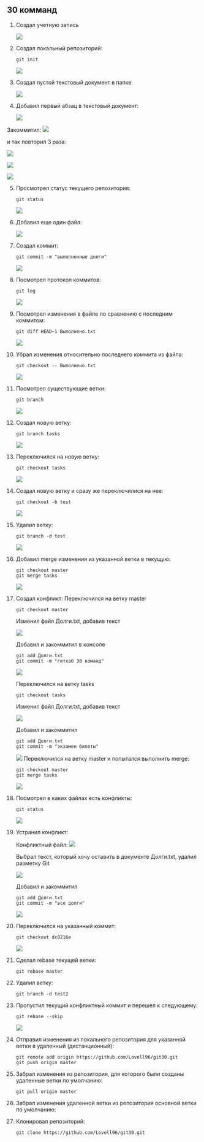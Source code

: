 ## 30 комманд

1. Создал учетную запись

   ![](/images/git_config.png)
   
3. Создал локальный репозиторий:
    ```
    git init
    ```

    ![](/images/git_init.png)
   
5. Создал пустой текстовый документ в папке:
   
   ![](/images/empty_txt.png)
6. Добавил первый абзац в текстовый документ:

   ![](/images/par_1.png)

  Закоммитил:
  ![](/images/git_commit1.png)
  
  и так повторил 3 раза:
  
  ![](/images/par_2.png)
    
  ![](/images/txt3.png)
    
  ![](/images/par_3.png)
    
5. Просмотрел статус текущего репозитория:
    ```
    git status
    ```
    ![](/images/git_status.png)
6. Добавил еще один файл:

    ![](/images/empty_txt2.png)
8. Создал коммит:
    ```
    git commit -m "выполненные долги"
    ```
    ![](/images/git_commit2.png)
9. Посмотрел протокол коммитов:
    ```
    git log
    ```
    ![](/images/git_log.png)
10. Посмотрел изменения в файле по сравнению с последним коммитом:
    ```
    git diff HEAD~1 Выполнено.txt
    ```
     ![](/images/git_diff.png)
11. Убрал изменения относительно последнего коммита из файла:
    ```
    git checkout -- Выполнено.txt
    ```
    
    ![](/images/git_checkout1.png)
12. Посмотрел существующие ветки:
    ```
    git branch
    ```
    ![](/images/git_branch.png)
13. Создал новую ветку:
    ```
    git branch tasks
    ```

    ![](/images/git_branch1.png)
14. Переключился на новую ветку:
    ```
    git checkout tasks
    ```
    ![](/images/git_checkout.png)
15. Создал новую ветку и сразу же переключилися на нее:
    ```
    git checkout -b test
    ```
    ![](/images/git_checkout3.png)
16. Удалил ветку:
    ```
    git branch -d test
    ```
    ![](/images/branch_del.png)
17. Добавил merge изменения из указанной ветки в текущую:
    ```
    git checkout master
    git merge tasks
    ```
    ![](/images/git_merge.png)
19. Создал конфликт:
    Переключился на ветку master
    ```
    git checkout master
    ```
    Изменил файл Долги.txt, добавив текст

    ![](/images/conf1.png)
    
    Добавил и закоммитил в консоле
      
      ```
      git add Долги.txt
      git commit -m "гитхаб 30 команд"
      ```
      ![](/images/conf2.png)

    Переключился на ветку tasks
    ```
    git checkout tasks
    ```
    Изменил файл Долги.txt, добавив текст

    ![](/images/conf3.png)

    Добавил и закоммитил
    
      ```
      git add Долги.txt
      git commit -m "экзамен билеты"
      ```
      ![](/images/git_commit3.png)
    Переключился на ветку master и попытался выполнить merge:
      
      ```
      git checkout master
      git merge tasks
      ```
      ![](/images/conf4.png)
21. Посмотрел в каких файлах есть конфликты:
    ```
    git status
    ```
    ![](/images/git_status2.png)
22. Устранил конфликт:

    Конфликтный файл:
    ![](/images/solve_conf1.png)
    
    Выбрал текст, который хочу оставить в документе Долги.txt, удалил разметку Git

    ![](/images/solve_conf2.png)

    Добавил и закоммитил
      
      ```
      git add Долги.txt
      git commit -m "все долги"
      ```
      ![](/images/solve_conf3.png)
19. Переключился на указанный коммит:
    ```
    git checkout dc8216e
    ```
    ![](/images/git_checkout4.png)
18. Сделал rebase текущей ветки:
    ```
    git rebase master
    ```
18. Удалил ветку:
    ```
    git branch -d test2
    ```
19. Пропустил текущий конфликтный коммит и перешел к следующему:
    ```
    git rebase --skip
    ```
    ![](/images/rebase_skip.png)
20. Отправил изменения из локального репозитория для указанной ветки в удаленный (дистанционный):
    ```
    git remote add origin https://github.com/Lovell96/git30.git
    git push origin master
    ```
21. Забрал изменения из репозитория, для которого были созданы удаленные ветки по умолчанию:
    ```
    git pull origin master
    ```
22. Забрал изменения удаленной ветки из репозитория основной ветки по умолчанию:
    
23. Клонировал репозиторий:
    ```
    git clone https://github.com/Lovell96/git30.git
    ```

